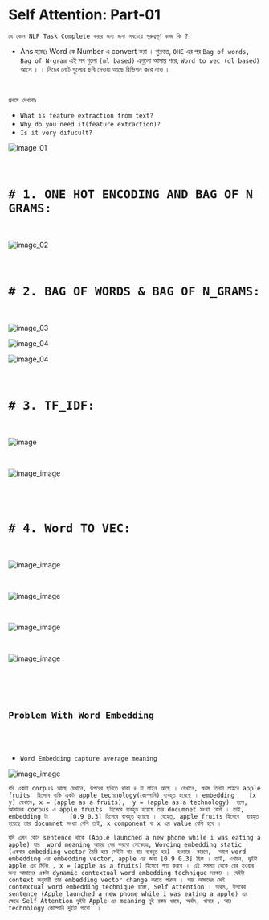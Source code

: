
# Self Attention: Part-01

` যে কোন NLP Task Complete করার জন্য জন্য সবচেয়ে গুরুত্বপূর্ণ কাজ কি ?  `

- Ans হচ্ছেঃ Word কে Number এ convert করা । শুরুতে, `OHE` এর পর  `Bag of words, Bag of N-gram`  এই সব গুলো `(ml based)` এগুলো আসার পরে, `Word to vec (dl based)` আসে ।  । নিচের নোট গুলোর ছবি দেওয়া আছে রিভিশন করে নাও । 

<br>

`প্রথমে দেখবোঃ `

- `What is feature extraction from text?`
- `Why do you need it(feature extraction)?`
- `Is it very difucult?`

![image_01](photo/img01.jpeg)

<br>

# `# 1. ONE HOT ENCODING AND BAG OF N GRAMS: `

<br>

![image_02](photo/img02.jpeg)

<br>

# `# 2. BAG OF WORDS & BAG OF N_GRAMS: `

<br>

![image_03](photo/img03.jpeg)

![image_04](photo/img04.jpeg)

![image_04](photo/img05.jpeg)

<br>

# `# 3. TF_IDF: `

<br>

![image](photo/img06.jpeg)

<br>

![image_image](photo/img07.jpeg)

<br>

<br>

# `# 4. Word TO VEC: `

<br>

![image_image](photo/img08.jpeg)

<br>

![image_image](photo/img09.jpeg)

<br>

![image_image](photo/img10.jpeg)

<br>

![image_image](photo/img11.jpeg)

<br>

<br>
<br>

## `Problem With Word Embedding  `

<br>
<br>

- `Word Embedding capture average meaning `

![image_image](photo/image12.png)


`ধরি একটা corpus আছে যেখানে, উপরের ছবিতে থাকা ৪ টা লাইন আছে । যেখানে, প্রথম তিনটা লাইনে apple fruits  হিসেবে বাকি একটা apple technology(কোম্পানি) ব্যবহৃত হয়েছে । embedding    [x y] যেখানে, x = (apple as a fruits),  y = (apple as a technology)  হলে, আমাদের corpus এ apple fruits  হিসেবে ব্যবহৃত হয়েছে তার documnet সংখ্যা বেশি । তাই, embedding টা      [0.9 0.3] হিসেবে ব্যবহৃত হয়েছে । যেহেতু, apple fruits হিসেবে  ব্যবহৃত হয়েছে তার documnet সংখ্যা বেশি তাই, x component বা x এর value বেশি হবে ।    `


`যদি এমন কোন sentence থাকে (Apple launched a new phone while i was eating a apple) যার  word meaning আমরা বের করবো সেক্ষেত্রে, Wording embedding static (একবার embedding vector তৈরি হয়ে সেইটা বার বার ব্যবহৃত হয়)  হওয়ার  কারণে,  আগে word embedding এর embedding vector, apple এর জন্য [0.9 0.3] ছিল । তাই, এখানে, দুইটা apple এর মিনিং , x = (apple as a fruits) হিসেবে গণ্য করবে । এই সমস্যা থেকে বের হওয়ার জন্য আমাদের একটা dynamic contextual word embedding technique দরকার । যেইটা context অনুযায়ী তার embedding vector change করতে পারবে । আর আমাদের সেই contextual word embedding technique হচ্ছে, Self Attention । অর্থাৎ, উপরের sentence (Apple launched a new phone while i was eating a apple) এর ক্ষেত্রে Self Attention দুইটা Apple এর meaning দুই রকম ধরবে, অর্থাৎ, খাবার , আর technology কোম্পানি দুইটা পাবো  ।   `



